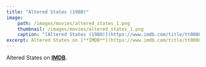 ```yaml
---
title: "Altered States (1980)"
image:
    path: /images/movies/altered_states_1.png
    thumbnail: /images/movies/altered_states_1.png
    caption: "[Altered States (1980)](https://www.imdb.com/title/tt0080360/)"
excerpt: Altered States on [**IMDB**](https://www.imdb.com/title/tt0080360/).
---
```


Altered States on [**IMDB**](https://www.imdb.com/title/tt0080360/).

